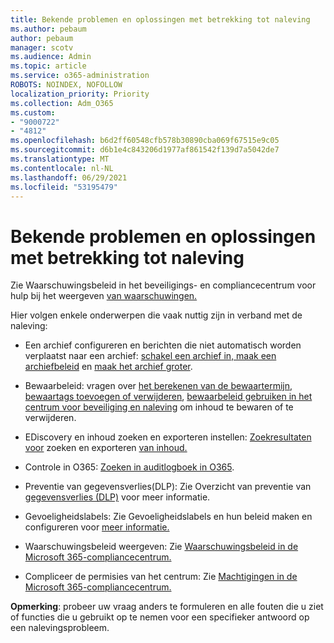 ```yaml
---
title: Bekende problemen en oplossingen met betrekking tot naleving
ms.author: pebaum
author: pebaum
manager: scotv
ms.audience: Admin
ms.topic: article
ms.service: o365-administration
ROBOTS: NOINDEX, NOFOLLOW
localization_priority: Priority
ms.collection: Adm_O365
ms.custom:
- "9000722"
- "4812"
ms.openlocfilehash: b6d2ff60548cfb578b30890cba069f67515e9c05
ms.sourcegitcommit: d6b1e4c843206d1977af861542f139d7a5042de7
ms.translationtype: MT
ms.contentlocale: nl-NL
ms.lasthandoff: 06/29/2021
ms.locfileid: "53195479"
---
```

# <a name="compliance-common-issues-and-resolutions"></a>Bekende problemen en oplossingen met betrekking tot naleving

Zie Waarschuwingsbeleid in het beveiligings- en compliancecentrum voor hulp bij het weergeven [van waarschuwingen.](/microsoft-365/compliance/alert-policies)

Hier volgen enkele onderwerpen die vaak nuttig zijn in verband met de naleving:

- Een archief configureren en berichten die niet automatisch worden verplaatst naar een archief: [schakel een archief in, maak een archiefbeleid](/microsoft-365/compliance/set-up-an-archive-and-deletion-policy-for-mailboxes) en [maak het archief groter](/microsoft-365/compliance/enable-unlimited-archiving).

- Bewaarbeleid: vragen over [het berekenen van de bewaartermijn](/exchange/security-and-compliance/messaging-records-management/retention-age), [bewaartags toevoegen of verwijderen](/exchange/security-and-compliance/messaging-records-management/add-or-remove-retention-tags), [bewaarbeleid gebruiken in het centrum voor beveiliging en naleving](/exchange/security-and-compliance/messaging-records-management/create-a-retention-policy) om inhoud te bewaren of te verwijderen.

- EDiscovery en inhoud zoeken en exporteren instellen: [Zoekresultaten voor](/microsoft-365/compliance/content-search) zoeken en exporteren [van inhoud.](/microsoft-365/compliance/export-search-results)

- Controle in O365: [Zoeken in auditlogboek in O365](/microsoft-365/compliance/search-the-audit-log-in-security-and-compliance).

- Preventie van gegevensverlies(DLP): Zie Overzicht van preventie van [gegevensverlies (DLP)](/microsoft-365/compliance/data-loss-prevention-policies) voor meer informatie.
 
- Gevoeligheidslabels: Zie Gevoeligheidslabels en hun beleid maken en configureren voor [meer informatie.](/microsoft-365/compliance/create-sensitivity-labels)

- Waarschuwingsbeleid weergeven: Zie [Waarschuwingsbeleid in de Microsoft 365-compliancecentrum.](/microsoft-365/compliance/alert-policies)

- Compliceer de permisies van het centrum: Zie [Machtigingen in de Microsoft 365-compliancecentrum.](/microsoft-365/compliance/microsoft-365-compliance-center-permissions)

**Opmerking**: probeer uw vraag anders te formuleren en alle fouten die u ziet of functies die u gebruikt op te nemen voor een specifieker antwoord op een nalevingsprobleem.
